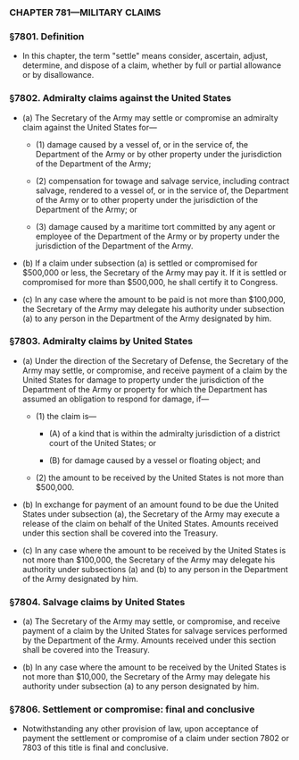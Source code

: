 ### **CHAPTER 781—MILITARY CLAIMS**

### §7801. Definition
* In this chapter, the term "settle" means consider, ascertain, adjust, determine, and dispose of a claim, whether by full or partial allowance or by disallowance.

### §7802. Admiralty claims against the United States
* (a) The Secretary of the Army may settle or compromise an admiralty claim against the United States for—

  * (1) damage caused by a vessel of, or in the service of, the Department of the Army or by other property under the jurisdiction of the Department of the Army;

  * (2) compensation for towage and salvage service, including contract salvage, rendered to a vessel of, or in the service of, the Department of the Army or to other property under the jurisdiction of the Department of the Army; or

  * (3) damage caused by a maritime tort committed by any agent or employee of the Department of the Army or by property under the jurisdiction of the Department of the Army.


* (b) If a claim under subsection (a) is settled or compromised for $500,000 or less, the Secretary of the Army may pay it. If it is settled or compromised for more than $500,000, he shall certify it to Congress.

* (c) In any case where the amount to be paid is not more than $100,000, the Secretary of the Army may delegate his authority under subsection (a) to any person in the Department of the Army designated by him.

### §7803. Admiralty claims by United States
* (a) Under the direction of the Secretary of Defense, the Secretary of the Army may settle, or compromise, and receive payment of a claim by the United States for damage to property under the jurisdiction of the Department of the Army or property for which the Department has assumed an obligation to respond for damage, if—

  * (1) the claim is—

    * (A) of a kind that is within the admiralty jurisdiction of a district court of the United States; or

    * (B) for damage caused by a vessel or floating object; and


  * (2) the amount to be received by the United States is not more than $500,000.


* (b) In exchange for payment of an amount found to be due the United States under subsection (a), the Secretary of the Army may execute a release of the claim on behalf of the United States. Amounts received under this section shall be covered into the Treasury.

* (c) In any case where the amount to be received by the United States is not more than $100,000, the Secretary of the Army may delegate his authority under subsections (a) and (b) to any person in the Department of the Army designated by him.

### §7804. Salvage claims by United States
* (a) The Secretary of the Army may settle, or compromise, and receive payment of a claim by the United States for salvage services performed by the Department of the Army. Amounts received under this section shall be covered into the Treasury.

* (b) In any case where the amount to be received by the United States is not more than $10,000, the Secretary of the Army may delegate his authority under subsection (a) to any person designated by him.

### §7806. Settlement or compromise: final and conclusive
* Notwithstanding any other provision of law, upon acceptance of payment the settlement or compromise of a claim under section 7802 or 7803 of this title is final and conclusive.